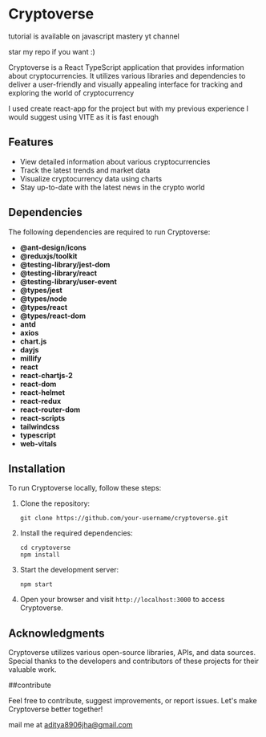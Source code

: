 # Cryptoverse

tutorial is available on javascript mastery yt channel

star my repo if you want :)

Cryptoverse is a React TypeScript application that provides information about cryptocurrencies. It utilizes various libraries and dependencies to deliver a user-friendly and visually appealing interface for tracking and exploring the world of cryptocurrency

I used create react-app for the project but with my previous experience I would suggest using VITE as it is fast enough

## Features

- View detailed information about various cryptocurrencies
- Track the latest trends and market data
- Visualize cryptocurrency data using charts
- Stay up-to-date with the latest news in the crypto world

## Dependencies

The following dependencies are required to run Cryptoverse:

- **@ant-design/icons**
- **@reduxjs/toolkit**
- **@testing-library/jest-dom**
- **@testing-library/react**
- **@testing-library/user-event**
- **@types/jest**
- **@types/node**
- **@types/react**
- **@types/react-dom**
- **antd**
- **axios**
- **chart.js**
- **dayjs**
- **millify**
- **react**
- **react-chartjs-2**
- **react-dom**
- **react-helmet**
- **react-redux**
- **react-router-dom**
- **react-scripts**
- **tailwindcss**
- **typescript**
- **web-vitals**

## Installation

To run Cryptoverse locally, follow these steps:

1. Clone the repository:
   ```
   git clone https://github.com/your-username/cryptoverse.git
   ```

2. Install the required dependencies:
   ```
   cd cryptoverse
   npm install
   ```

3. Start the development server:
   ```
   npm start
   ```

4. Open your browser and visit `http://localhost:3000` to access Cryptoverse.

## Acknowledgments

Cryptoverse utilizes various open-source libraries, APIs, and data sources. Special thanks to the developers and contributors of these projects for their valuable work.

##contribute

Feel free to contribute, suggest improvements, or report issues. Let's make Cryptoverse better together!

mail me at aditya8906jha@gmail.com



